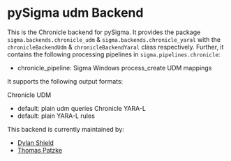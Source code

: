 # pySigma udm Backend

This is the Chronicle backend for pySigma. It provides the package `sigma.backends.chronicle_udm` & `sigma.backends.chronicle_yaral` with the `chronicleBackendUdm` & `chronicleBackendYaral` class respectively.
Further, it contains the following processing pipelines in `sigma.pipelines.chronicle`:

* chronicle_pipeline: Sigma Windows process_create UDM mappings

It supports the following output formats:  

Chronicle UDM  
* default: plain udm queries
Chronicle YARA-L  
* default: plain YARA-L rules


This backend is currently maintained by:

* [Dylan Shield](https://github.com/ScioShield)
* [Thomas Patzke](https://github.com/SigmaHQ/)